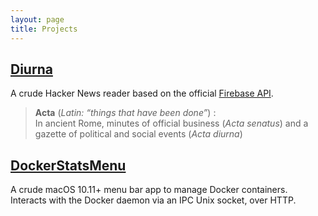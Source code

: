 ```yaml
---
layout: page
title: Projects
---
```


## [Diurna](https://github.com/ngquerol/Diurna)
A crude Hacker News reader based on the official [Firebase API](https://github.com/HackerNews/API).

>  __Acta__ (_Latin: “things that have been done”_) :<br/>
>  In ancient Rome, minutes of official business (_Acta senatus_) and a gazette
>  of political and social events (_Acta diurna_)

## [DockerStatsMenu](https://github.com/ngquerol/DockerStatsMenu)
A crude macOS 10.11+ menu bar app to manage Docker containers.
Interacts with the Docker daemon via an IPC Unix socket, over HTTP.
